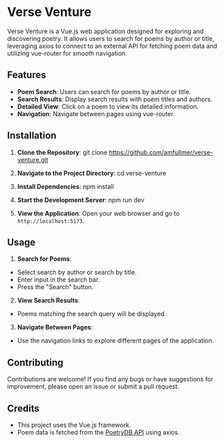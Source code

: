 # Verse Venture

Verse Venture is a Vue.js web application designed for exploring and discovering poetry. It allows users to search for poems by author or title, leveraging axios to connect to an external API for fetching poem data and utilizing vue-router for smooth navigation.

## Features

- **Poem Search**: Users can search for poems by author or title.
- **Search Results**: Display search results with poem titles and authors.
- **Detailed View**: Click on a poem to view its detailed information.
- **Navigation**: Navigate between pages using vue-router.

## Installation

1. **Clone the Repository**:
git clone https://github.com/amfullmer/verse-venture.git

2. **Navigate to the Project Directory**:
cd verse-venture

3. **Install Dependencies**:
npm install

4. **Start the Development Server**:
npm run dev

5. **View the Application**:
Open your web browser and go to `http://localhost:5173`.

## Usage

1. **Search for Poems**:
- Select search by author or search by title.
- Enter input in the search bar.
- Press the "Search" button.

2. **View Search Results**:
- Poems matching the search query will be displayed.

3. **Navigate Between Pages**:
- Use the navigation links to explore different pages of the application.

## Contributing

Contributions are welcome! If you find any bugs or have suggestions for improvement, please open an issue or submit a pull request.

## Credits

- This project uses the Vue.js framework.
- Poem data is fetched from the [PoetryDB API](https://github.com/thundercomb/poetrydb) using axios.
